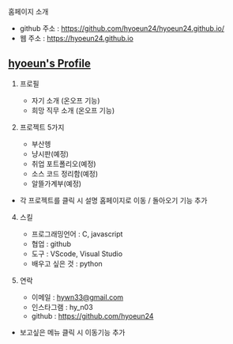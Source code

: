 홈페이지 소개
- github 주소 : https://github.com/hyoeun24/hyoeun24.github.io/
- 웹 주소 : https://hyoeun24.github.io

## [hyoeun's Profile](https://hyoeun24.github.io)

1. 프로필
   - 자기 소개 (온오프 기능)
   - 희망 직무 소개 (온오프 기능)

2. 프로젝트 5가지
   - 부산헹
   - 냥시판(예정)
   - 취업 포트폴리오(예정)
   - 소스 코드 정리함(예정)
   - 알뜰가계부(예정)

* 각 프로젝트를 클릭 시 설명 홈페이지로 이동 / 돌아오기 기능 추가
   
4. 스킬
   - 프로그래밍언어 : C, javascript
   - 협업 : github
   - 도구 : VScode, Visual Studio
   - 배우고 싶은 것 : python

5. 연락
   - 이메일 : hywn33@gmail.com
   - 인스타그램 : hy_n03
   - github :  https://github.com/hyoeun24

* 보고싶은 메뉴 클릭 시 이동기능 추가
   
